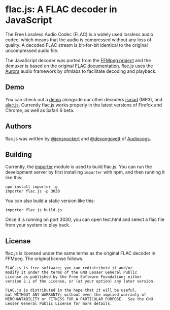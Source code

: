flac.js: A FLAC decoder in JavaScript
=====================================

The Free Lossless Audio Codec (FLAC) is a widely used lossless audio codec, which means that the audio is compressed 
without any loss of quality.  A decoded FLAC stream is bit-for-bit identical to the original uncompressed audio file.

The JavaScript decoder was ported from the [FFMpeg project](http://ffmpeg.org/) and the demuxer is based on the original
[FLAC documentation](http://flac.sourceforge.net/format.html).  flac.js uses the 
[Aurora](https://github.com/audiocogs/aurora.js) audio framework by ofmlabs to facilitate decoding and playback.

## Demo

You can check out a [demo](http://audiocogs.org/codecs/flac/) alongside our other decoders 
[jsmad](http://github.com/audiocogs/jsmad) (MP3), and [alac.js](http://github.com/audiocogs/alac.js).  Currently flac.js
works properly in the latest versions of Firefox and Chrome, as well as Safari 6 beta.

## Authors

flac.js was written by [@jensnockert](http://github.com/jensnockert) and [@devongovett](http://github.com/devongovett) 
of [Audiocogs](http://audiocogs.org/).

## Building
    
Currently, the [importer](https://github.com/devongovett/importer) module is used to build flac.js.  You can run
the development server by first installing `importer` with npm, and then running it like this:

    npm install importer -g
    importer flac.js -p 3030
    
You can also build a static version like this:

    importer flac.js build.js
    
Once it is running on port 3030, you can open test.html and select a flac file from your system to play back.
    
## License

flac.js is licensed under the same terms as the original FLAC decoder in FFMpeg. The original
license follows.

    FLAC.js is free software; you can redistribute it and/or
    modify it under the terms of the GNU Lesser General Public
    License as published by the Free Software Foundation; either
    version 2.1 of the License, or (at your option) any later version.

    FLAC.js is distributed in the hope that it will be useful,
    but WITHOUT ANY WARRANTY; without even the implied warranty of
    MERCHANTABILITY or FITNESS FOR A PARTICULAR PURPOSE.  See the GNU
    Lesser General Public License for more details.
